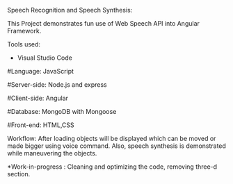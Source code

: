 Speech Recognition and Speech Synthesis:

This Project demonstrates fun use of Web Speech API into Angular Framework. 

Tools used:
  - Visual Studio Code
  
#Language: JavaScript

#Server-side: Node.js and express

#Client-side: Angular

#Database: MongoDB with Mongoose

#Front-end: HTML,CSS  

Workflow:
  After loading objects will be displayed which can be moved or made bigger using voice command. Also, speech synthesis 
  is demonstrated while maneuvering the objects.

  *Work-in-progress : Cleaning and optimizing the code, removing three-d section.
  

